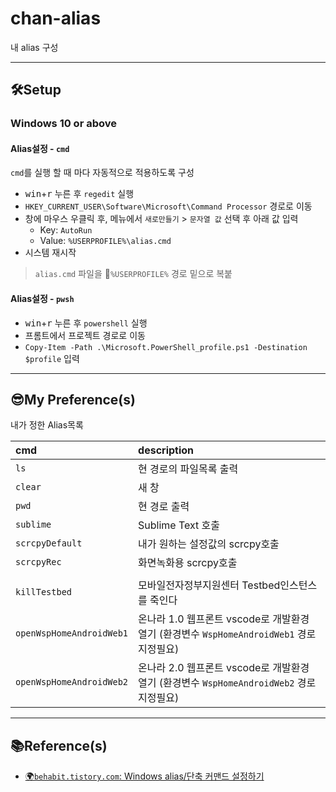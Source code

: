 # chan-alias

내 alias 구성

---

## 🛠Setup

### Windows 10 or above

#### Alias설정 - `cmd`

`cmd`를 실행 할 때 마다 자동적으로 적용하도록 구성

- <kbd>win</kbd>+<kbd>r</kbd> 누른 후 `regedit` 실행
- `HKEY_CURRENT_USER\Software\Microsoft\Command Processor` 경로로 이동
- 창에 마우스 우클릭 후, 메뉴에서 `새로만들기` > `문자열 값` 선택 후 아래 값 입력
  - Key: `AutoRun`
  - Value: `%USERPROFILE%\alias.cmd`
- 시스템 재시작

> `alias.cmd` 파일을 📁`%USERPROFILE%` 경로 밑으로 복붙

#### Alias설정 - `pwsh`

- <kbd>win</kbd>+<kbd>r</kbd> 누른 후 `powershell` 실행
- 프롬트에서 프로젝트 경로로 이동
- `Copy-Item -Path .\Microsoft.PowerShell_profile.ps1 -Destination $profile` 입력

---

## 😎My Preference(s)

내가 정한 Alias목록

| cmd | description |
| :--- | :---- |
| `ls` | 현 경로의 파일목록 출력 |
| `clear` | 새 창 |
| `pwd` |  현 경로 출력 |
| `sublime` | Sublime Text 호출 |
| `scrcpyDefault` | 내가 원하는 설정값의 scrcpy호출 |
| `scrcpyRec` | 화면녹화용 scrcpy호출 |
|||
| `killTestbed` | 모바일전자정부지원센터 Testbed인스턴스를 죽인다 |
| `openWspHomeAndroidWeb1` | 온나라 1.0 웹프론트 vscode로 개발환경 열기 (환경변수 `WspHomeAndroidWeb1` 경로 지정필요) |
| `openWspHomeAndroidWeb2` | 온나라 2.0 웹프론트 vscode로 개발환경 열기 (환경변수 `WspHomeAndroidWeb2` 경로 지정필요) |

---

## 📚Reference(s)

- [🌍`behabit.tistory.com`: Windows alias/단축 커맨드 설정하기](https://behabit.tistory.com/m/entry/Windows-alias%EB%8B%A8%EC%B6%95-%EC%BB%A4%EB%A7%A8%EB%93%9C-%EC%84%A4%EC%A0%95%ED%95%98%EA%B8%B0)